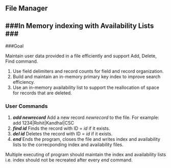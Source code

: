 ## File Manager
###In Memory indexing with Availability Lists ###
----
###Goal

Maintain user data provided in a file efficiently and support Add, Delete, Find command.

1. Use field delimiters and record counts for field and record organization.
2. Build and maintain an in-memory primary key index to improve search efficiency.
3. Use an in-memory availability list to support the reallocation of space for records that are deleted.
 
### User Commands

1. **_add newrecord_**  Add a new record _newrecord_ to the file. For example: add 1234|Rohit|Kandhal|CSC
2. **_find id_** Finds the record with ID = _id_ if it exists.
3. **_del id_** Deletes the record with ID = _id_ if it exists.
4. **_end_** Ends the program, closes the file and writes index and availability lists to the correcponding index and availability files.

Multiple executing of program should maintain the index and availability lists i.e. index should not be 
recreated after every _end_ command.
